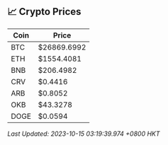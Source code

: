 ## 📈 Crypto Prices

| Coin | Price |
| ---- | ----- |
| BTC | $26869.6992 |
| ETH | $1554.4081 |
| BNB | $206.4982 |
| CRV | $0.4416 |
| ARB | $0.8052 |
| OKB | $43.3278 |
| DOGE | $0.0594 |

_Last Updated: 2023-10-15 03:19:39.974 +0800 HKT_